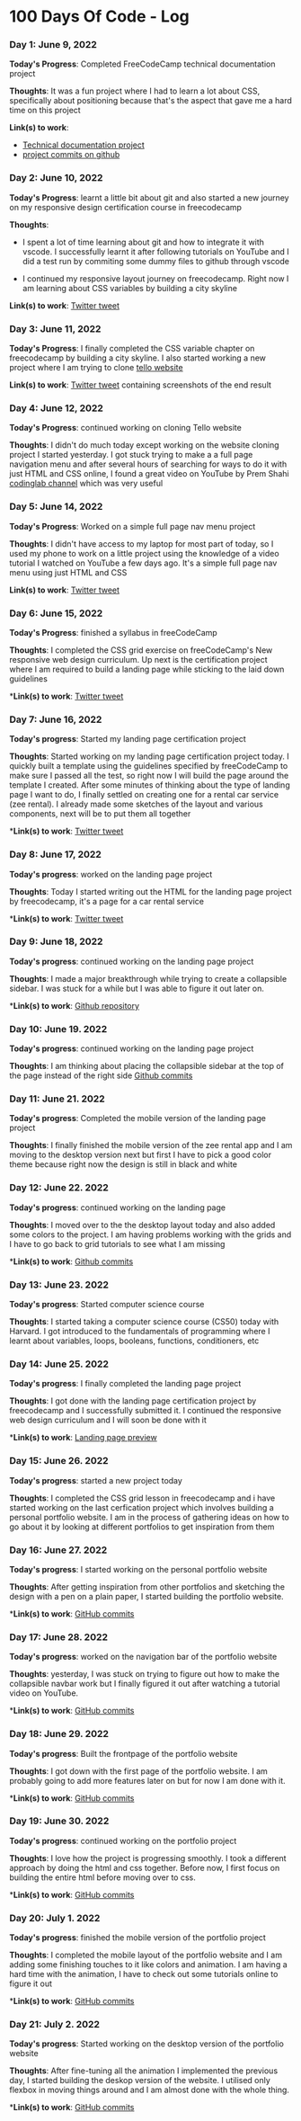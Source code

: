  # 100 Days Of Code - Log

### Day 1: June 9, 2022

**Today's Progress**: Completed FreeCodeCamp technical documentation project

**Thoughts**: It was a fun project where I had to learn a lot about CSS, specifically about positioning because that's the aspect that gave me a hard time on this project

**Link(s) to work**:
- [Technical documentation project](https://kushyzee.github.io/Bootstrap-technical-documentation-project/)
- [project commits on github](https://github.com/kushyzee/Bootstrap-technical-documentation-project/commits/main)


### Day 2: June 10, 2022

**Today's Progress**: learnt a little bit about git and also started a new journey on my responsive design certification course in freecodecamp

**Thoughts**:
- I spent a lot of time learning about git and how to integrate it with vscode. I successfully learnt it after following tutorials on YouTube and I did a test run by commiting some dummy files to github through vscode

- I continued my responsive layout journey on freecodecamp. Right now I am learning about CSS variables by building a city skyline

**Link(s) to work**: [Twitter tweet](https://twitter.com/kushyzeena/status/1535323343724879874?t=MtpZ9LtYk0oMN0SIowzoSg&s=19)


### Day 3: June 11, 2022

**Today's Progress**: I finally completed the CSS variable chapter on freecodecamp by building a city skyline. I also started working a new project where I am trying to clone [tello website](https://trello.com/home)

**Link(s) to work**: [Twitter tweet](https://twitter.com/kushyzeena/status/1535725468787347456?t=7leMf9OkzUrFXcvlX4N8Hw&s=19) containing screenshots of the end result


### Day 4: June 12, 2022

**Today's Progress**: continued working on cloning Tello website

**Thoughts**: I didn't do much today except working on the website cloning project I started yesterday. I got stuck trying to make a a full page navigation menu and after several hours of searching for ways to do it with just HTML and CSS online, I found a great video on YouTube by Prem Shahi [codinglab channel](https://youtu.be/nKnrdABs7Zs) which was very useful


### Day 5: June 14, 2022

**Today's Progress**: Worked on a simple full page nav menu project

**Thoughts**: I didn't have access to my laptop for most part of today, so I used my phone to work on a little project using the knowledge of a video tutorial I watched on YouTube a few days ago. It's a simple full page nav menu using just HTML and CSS

**Link(s) to work**: [Twitter tweet](https://twitter.com/kushyzeena/status/1536774309372469248?t=C59EXsITeEbO29hPeLHYPg&s=19)

### Day 6: June 15, 2022

**Today's Progress**: finished a syllabus in freeCodeCamp

**Thoughts**: I completed the CSS grid exercise on freeCodeCamp's New responsive web design curriculum. Up next is the certification project where I am required to build a landing page while sticking to the laid down guidelines

***Link(s) to work**: [Twitter tweet](https://twitter.com/kushyzeena/status/1537068528628539392?t=OlKdqQcSGib3HhNZxj1g9g&s=19)

### Day 7: June 16, 2022

**Today's progress**: Started my landing page certification project

**Thoughts**: Started working on my landing page certification project today. I quickly built a template using the guidelines specified by freeCodeCamp to make sure I passed all the test, so right now I will build the page around the template I created. After some minutes of thinking about the type of landing page I want to do, I finally settled on creating one for a rental car service (zee rental). I already made some sketches of the layout and various components, next will be to put them all together

***Link(s) to work**: [Twitter tweet](https://twitter.com/kushyzeena/status/1537545150985125889?t=sqSCiboyaoKAEGmmw4UWjQ&s=19)

### Day 8: June 17, 2022

**Today's progress**: worked on the landing page project

**Thoughts**: Today I started writing out the HTML for the landing page project by freecodecamp, it's a page for a car rental service

***Link(s) to work**: [Twitter tweet](https://twitter.com/kushyzeena/status/1537918700719771648?t=IsayR08W-kevBSxkuCo11Q&s=19)

### Day 9: June 18, 2022

**Today's progress**: continued working on the landing page project

**Thoughts**: I made a major breakthrough while trying to create a collapsible sidebar. I was stuck for a while but I was able to figure it out later on.

***Link(s) to work**: [Github repository](https://github.com/kushyzee/zee-rentals-landing-page)

### Day 10: June 19. 2022

**Today's progress**: continued working on the landing page project

**Thoughts**: I am thinking about placing the collapsible sidebar at the top of the page instead of the right side
[Github commits](https://github.com/kushyzee/zee-rentals-landing-page/commit/12a29fc5502cbfcccdb439f1798be3af10ed95e2)

### Day 11: June 21. 2022

**Today's progress**: Completed the mobile version of the landing page project

**Thoughts**: I finally finished the mobile version of the zee rental app and I am moving to the desktop version next but first I have to pick a good color theme because right now the design is still in black and white

### Day 12: June 22. 2022

**Today's progress**: continued working on the landing page

**Thoughts**: I moved over to the the desktop layout today and also added some colors to the project. I am having problems working with the grids and I have to go back to grid tutorials to see what I am missing

***Link(s) to work**: [Github commits](https://github.com/kushyzee/zee-rentals-landing-page/commits/master)

### Day 13: June 23. 2022

**Today's progress**: Started computer science course

**Thoughts**: I started taking a computer science course (CS50) today with Harvard. I got introduced to the fundamentals of programming where I learnt about variables, loops, booleans, functions, conditioners, etc

### Day 14: June 25. 2022

**Today's progress**: I finally completed the landing page project

**Thoughts**: I got done with the landing page certification project by freecodecamp and I successfully submitted it. I continued the responsive web design curriculum and I will soon be done with it

***Link(s) to work**: [Landing page preview](https://zeerentals.vercel.app/)

### Day 15: June 26. 2022

**Today's progress**: started a new project today

**Thoughts**: I completed the CSS grid lesson in freecodecamp and i have started working on the last cerfication project which involves building a personal portfolio website. I am in the process of gathering ideas on how to go about it by looking at different portfolios to get inspiration from them

### Day 16: June 27. 2022

**Today's progress**: I started working on the personal portfolio website

**Thoughts**: After getting inspiration from other portfolios and sketching the design with a pen on a plain paper, I started building the portfolio website.

***Link(s) to work**: [GitHub commits](https://github.com/kushyzee/personal-portfolio/commits/master)

### Day 17: June 28. 2022

**Today's progress**: worked on the navigation bar of the portfolio website 

**Thoughts**: yesterday, I was stuck on trying to figure out how to make the collapsible navbar work but I finally figured it out after watching a tutorial video on YouTube.

***Link(s) to work**: [GitHub commits](https://github.com/kushyzee/personal-portfolio/commits/master)

### Day 18: June 29. 2022

**Today's progress**: Built the frontpage of the portfolio website

**Thoughts**: I got down with the first page of the portfolio website. I am probably going to add more features later on but for now I am done with it.

***Link(s) to work**: [GitHub commits](https://github.com/kushyzee/personal-portfolio/commits/master)

### Day 19: June 30. 2022

**Today's progress**: continued working on the portfolio project

**Thoughts**: I love how the project is progressing smoothly. I took a different approach by doing the html and css together. Before now, I first focus on building the entire html before moving over to css.

***Link(s) to work**: [GitHub commits](https://github.com/kushyzee/personal-portfolio/commits/temp)

### Day 20: July 1. 2022

**Today's progress**: finished the mobile version of the portfolio project

**Thoughts**: I completed the mobile layout of the portfolio website and I am adding some finishing touches to it like colors and animation. I am having a hard time with the animation, I have to check out some tutorials online to figure it out

***Link(s) to work**: [GitHub commits](https://github.com/kushyzee/personal-portfolio/commits/temp)

### Day 21: July 2. 2022

**Today's progress**: Started working on the desktop version of the portfolio website

**Thoughts**: After fine-tuning all the animation I implemented the previous day, I started building the deskop version of the website. I utilised only flexbox in moving things around and I am almost done with the whole thing.

***Link(s) to work**: [GitHub commits](https://github.com/kushyzee/personal-portfolio/commits/temp)
